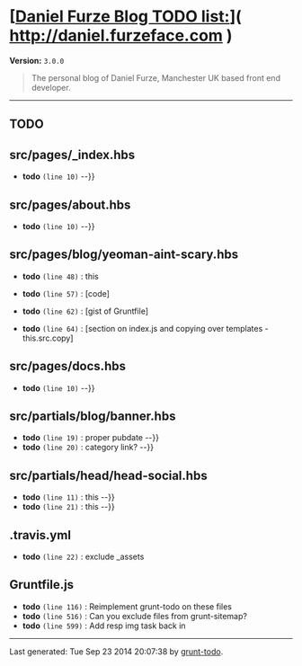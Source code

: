 # [[Daniel Furze Blog TODO list:](http://daniel.furzeface.com)]( http://daniel.furzeface.com )

**Version:** `3.0.0`

> The personal blog of Daniel Furze, Manchester UK based front end developer.

* * *

## TODO

## src/pages/_index.hbs

-  **todo** `(line 10)`  --}}

## src/pages/about.hbs

-  **todo** `(line 10)`  --}}

## src/pages/blog/yeoman-aint-scary.hbs

-  **todo** `(line 48)` : this</p>
-  **todo** `(line 57)` : [code]</p>
-  **todo** `(line 62)` : [gist of Gruntfile]</p>
-  **todo** `(line 64)` : [section on index.js and copying over templates - this.src.copy]</p>

## src/pages/docs.hbs

-  **todo** `(line 10)`  --}}

## src/partials/blog/banner.hbs

-  **todo** `(line 19)` : proper pubdate --}}
-  **todo** `(line 20)` : category link? --}}

## src/partials/head/head-social.hbs

-  **todo** `(line 11)` : this --}}
-  **todo** `(line 21)` : this --}}

## .travis.yml

-  **todo** `(line 22)` : exclude _assets

## Gruntfile.js

-  **todo** `(line 116)` : Reimplement grunt-todo on these files
-  **todo** `(line 516)` : Can you exclude files from grunt-sitemap?
-  **todo** `(line 599)` : Add resp img task back in


* * *

Last generated: Tue Sep 23 2014 20:07:38 by [grunt-todo](https://github.com/leny/grunt-todo).
